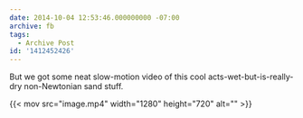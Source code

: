 ```yaml
---
date: 2014-10-04 12:53:46.000000000 -07:00
archive: fb
tags: 
  - Archive Post
id: '1412452426'
---
```


But we got some neat slow-motion video of this cool acts-wet-but-is-really-dry non-Newtonian sand stuff.

{{< mov src="image.mp4" width="1280" height="720" alt="" >}}
